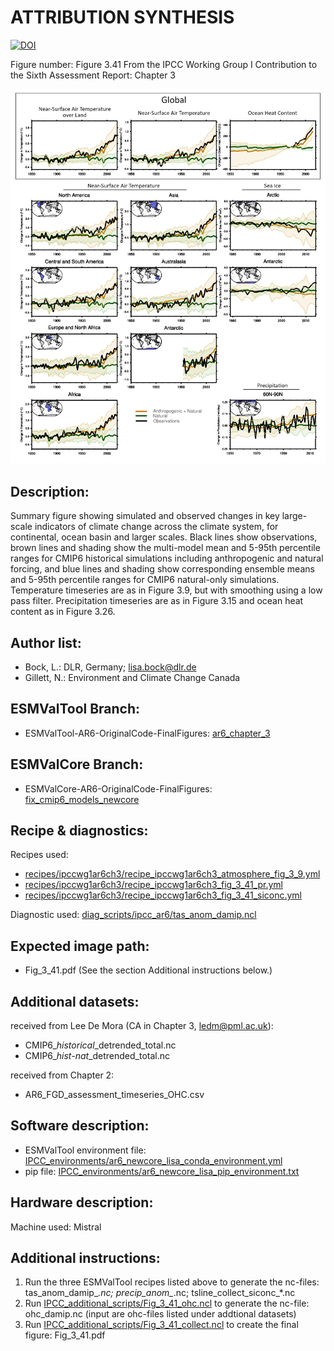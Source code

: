 ATTRIBUTION SYNTHESIS
=====================
[![DOI](https://zenodo.org/badge/DOI/10.5281/zenodo.6656913.svg)](https://doi.org/10.5281/zenodo.6656913)

Figure number: Figure 3.41
From the IPCC Working Group I Contribution to the Sixth Assessment Report: Chapter 3

![Figure 3.41](ar6_wg1_chap3_figure3_41_attribution_synthesis.png?raw=true)


Description:
------------
Summary figure showing simulated and observed changes in key large-scale 
indicators of climate change across the climate system, for continental, ocean 
basin and larger scales. Black lines show observations, brown lines and shading 
show the multi-model mean and 5-95th percentile ranges for CMIP6 historical 
simulations including anthropogenic and natural forcing, and blue lines and 
shading show corresponding ensemble means and 5-95th percentile ranges for CMIP6 
natural-only simulations. Temperature timeseries are as in Figure 3.9, but with 
smoothing using a low pass filter. Precipitation timeseries are as in Figure 
3.15 and ocean heat content as in Figure 3.26.


Author list:
------------
- Bock, L.: DLR, Germany; lisa.bock@dlr.de
- Gillett, N.: Environment and Climate Change Canada


ESMValTool Branch:
------------------
- ESMValTool-AR6-OriginalCode-FinalFigures: [ar6_chapter_3](https://github.com/ipcc-wgi/ESMValTool-AR6-OriginalCode-FinalFigures/tree/ar6_chapter_3)


ESMValCore Branch:
------------------
- ESMValCore-AR6-OriginalCode-FinalFigures: [fix_cmip6_models_newcore](https://github.com/ipcc-wgi/ESMValCore-AR6-OriginalCode-FinalFigures/tree/fix_cmip6_models_newcore)


Recipe & diagnostics:
---------------------
Recipes used: 
- [recipes/ipccwg1ar6ch3/recipe_ipccwg1ar6ch3_atmosphere_fig_3_9.yml](https://github.com/ipcc-wgi/ESMValTool-AR6-OriginalCode-FinalFigures/blob/ar6_chapter_3/esmvaltool/recipes/ipccwg1ar6ch3/recipe_ipccwg1ar6ch3_atmosphere_fig_3_9.yml)
- [recipes/ipccwg1ar6ch3/recipe_ipccwg1ar6ch3_fig_3_41_pr.yml](https://github.com/ipcc-wgi/ESMValTool-AR6-OriginalCode-FinalFigures/blob/ar6_chapter_3/esmvaltool/recipes/ipccwg1ar6ch3/recipe_ipccwg1ar6ch3_fig_3_41_pr.yml)
- [recipes/ipccwg1ar6ch3/recipe_ipccwg1ar6ch3_fig_3_41_siconc.yml](https://github.com/ipcc-wgi/ESMValTool-AR6-OriginalCode-FinalFigures/blob/ar6_chapter_3/esmvaltool/recipes/ipccwg1ar6ch3/recipe_ipccwg1ar6ch3_fig_3_41_siconc.yml)

Diagnostic used: [diag_scripts/ipcc_ar6/tas_anom_damip.ncl](https://github.com/ipcc-wgi/ESMValTool-AR6-OriginalCode-FinalFigures/blob/ar6_chapter_3/esmvaltool/diag_scripts/ipcc_ar6/tas_anom_damip.ncl)


Expected image path:
--------------------
- Fig_3_41.pdf (See the section Additional instructions below.)


Additional datasets:
--------------------
received from Lee De Mora (CA in Chapter 3, ledm@pml.ac.uk):
- CMIP6_*_historical_*_detrended_total.nc
- CMIP6_*_hist-nat_*_detrended_total.nc

received from Chapter 2:
- AR6_FGD_assessment_timeseries_OHC.csv


Software description:
---------------------
- ESMValTool environment file: [IPCC_environments/ar6_newcore_lisa_conda_environment.yml](https://github.com/ipcc-wgi/ESMValTool-AR6-OriginalCode-FinalFigures/blob/main/IPCC_environments/ar6_newcore_lisa_conda_environment.yml)
- pip file: [IPCC_environments/ar6_newcore_lisa_pip_environment.txt](https://github.com/ipcc-wgi/ESMValTool-AR6-OriginalCode-FinalFigures/blob/main/IPCC_environments/ar6_newcore_lisa_pip_environment.txt)


Hardware description:
---------------------
Machine used:  Mistral


Additional instructions:
------------------------

1. Run the three ESMValTool recipes listed above to generate the nc-files: 
   tas_anom_damip_*.nc; precip_anom_*.nc; tsline_collect_siconc_*.nc
2. Run [IPCC_additional_scripts/Fig_3_41_ohc.ncl](https://github.com/ipcc-wgi/ESMValTool-AR6-OriginalCode-FinalFigures/blob/main/IPCC_additional_scripts/Fig_3_41_ohc.ncl) to generate the nc-file: 
   ohc_damip.nc (input are ohc-files listed under addtional datasets)
3. Run [IPCC_additional_scripts/Fig_3_41_collect.ncl](https://github.com/ipcc-wgi/ESMValTool-AR6-OriginalCode-FinalFigures/blob/main/IPCC_additional_scripts/Fig_3_41_collect.ncl) to create the final figure: 
   Fig_3_41.pdf
